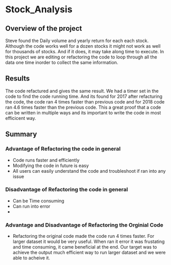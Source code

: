 # Stock_Analysis

## Overview of the project

Steve found the Daily volume and yearly return for each each stock. Although the code works well for a dozen stocks it might not work as well for thousands of stocks.
And if it does, it may take along time to execute. In this project we are editing or refactoring the code to loop through all the data one time inorder to collect the same information. 


## Results

The code refactured and gives the same result. We had a timer set in the code to find the code running time. And its found for 2017 after refacturing the code, the code ran 4 times faster than previous code and for 2018 code ran 4.6 times faster than the previous code. This a great proof that a code can be written in multiple ways and its important to write the code in most efficicent way.

>
## Summary
### Advantage of Refactoring the code in general 
 - Code runs  faster and efficiently 
 - Modifying the code in future is easy
 - All users can easily understand the code and troubleshoot if ran into any issue

### Disadvantage of Refactoring the code in general
 - Can be Time consuming 
 - Can run into error
- 
### Advantage and Disadvantage of Refactoring the Orginial Code
- Refactoring the original code made the code run 4 times faster. For larger dataset it would be very useful.  When ran it error it was frustating and time consuming, it came beneficial at the end. Our target was to achieve the output much efficient way to run larger dataset and we were able to acheive it. 

